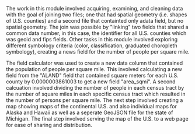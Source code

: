 The work in this module involved acquiring, examining, and cleaning data with the goal of joining two files; one that had spatial geometry (i.e. shapes of U.S. counties) and a second file that containted only adata field, but no spatial geometry. The join was possible by "linking" two fields that shared a common data number, in this case, the identifier for all U.S. counties which was geoid and fips fields. Other tasks in this module involved exploring different symbology criteria (color, classification, graduated choropleth symbology), creating a news field for the number of people per square mile.

The field calculator was used to create a new data column that contained the population of people per square mile. This involved calculating a new field from the "ALAND" field that contained square meters for each U.S. county by 0.0000003861003 to get a new field "area_sqmi". A second calcuation involved dividing the number of people in each census tract by the number of square miles in each specific census tract which resulted in the number of persons per square mile. The next step involved creating a map showing maps of the continental U.S. and also individual maps for Alaska and Hawaii as well as a seperate GeoJSON file for the state of Michigan. The final step involved serving the map of the U.S. to a web page for ease of sharing and distribution.
